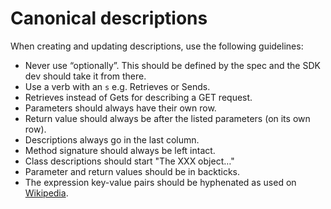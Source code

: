 # Canonical descriptions

When creating and updating descriptions, use the following guidelines:

* Never use “optionally”. This should be defined by the spec and the SDK dev should take it from there.
* Use a verb with an `s` e.g. Retrieves or Sends.
* Retrieves instead of Gets for describing a GET request.
* Parameters should always have their own row.
* Return value should always be after the listed parameters (on its own row).
* Descriptions always go in the last column.
* Method signature should always be left intact.
* Class descriptions should start "The XXX object…"
* Parameter and return values should be in backticks.
* The expression key-value pairs should be hyphenated as used on [Wikipedia](https://en.wikipedia.org/wiki/Name%E2%80%93value_pair).